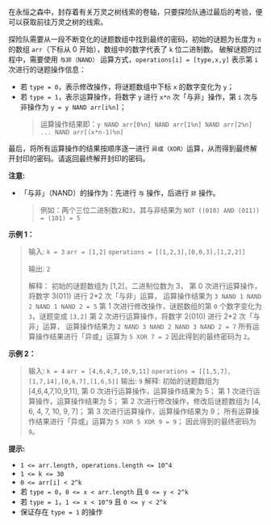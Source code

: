在永恒之森中，封存着有关万灵之树线索的卷轴，只要探险队通过最后的考验，便可以获取前往万灵之树的线索。

探险队需要从一段不断变化的谜题数组中找到最终的密码，初始的谜题为长度为 `n` 的数组 `arr`（下标从 0 开始），数组中的数字代表了 `k` 位二进制数。
破解谜题的过程中，需要使用 `与非（NAND）` 运算方式，`operations[i] = [type,x,y]` 表示第 `i` 次进行的谜题操作信息：
- 若 `type = 0`，表示修改操作，将谜题数组中下标 `x` 的数字变化为 `y`；
- 若 `type = 1`，表示运算操作，将数字 `y` 进行 `x*n` 次「与非」操作，第 `i` 次与非操作为 `y = y NAND arr[i%n]`；
    > 运算操作结果即：`y NAND arr[0%n] NAND arr[1%n] NAND arr[2%n] ... NAND arr[(x*n-1)%n]`

最后，将所有运算操作的结果按顺序逐一进行 `异或（XOR）`运算，从而得到最终解开封印的密码。请返回最终解开封印的密码。

**注意:**
- 「与非」（NAND）的操作为：先进行 `与` 操作，后进行 `非` 操作。
    > 例如：两个三位二进制数`2`和`3`，其与非结果为 `NOT ((010) AND (011)) = (101) = 5`

**示例 1：**
> 输入: 
> `k = 3`
> `arr = [1,2]`
> `operations = [[1,2,3],[0,0,3],[1,2,2]]`
>
> 输出: `2`
>
> 解释：
> 初始的谜题数组为 [1,2]，二进制位数为 3，
> 第 0 次进行运算操作，将数字 3(011) 进行 2\*2 次「与非」运算，
> 运算操作结果为 `3 NAND 1 NAND 2 NAND 1 NAND 2 = 5`
> 第 1 次进行修改操作，谜题数组的第 `0` 个数字变化为 `3`，谜题变成 `[3,2]`
> 第 2 次进行运算操作，将数字 2(010) 进行 2\*2 次「与非」运算，
> 运算操作结果为 `2 NAND 3 NAND 2 NAND 3 NAND 2 = 7`
> 所有运算操作结果进行「异或」运算为 `5 XOR 7 = 2`
> 因此得到的最终密码为 `2`。

**示例 2：**
> 输入:
> `k = 4`
> `arr = [4,6,4,7,10,9,11]`
> `operations = [[1,5,7],[1,7,14],[0,6,7],[1,6,5]]`
> 输出: `9`
> 解释: 
> 初始的谜题数组为 [4,6,4,7,10,9,11],
> 第 0 次进行运算操作，运算操作结果为 5；
> 第 1 次进行运算操作，运算操作结果为 5；
> 第 2 次进行修改操作，修改后谜题数组为 [4, 6, 4, 7, 10, 9, 7]；
> 第 3 次进行运算操作，运算操作结果为 9；
> 所有运算操作结果进行「异或」运算为 `5 XOR 5 XOR 9 = 9`；
> 因此得到的最终密码为 `9`。

**提示:**
- `1 <= arr.length, operations.length <= 10^4`
- `1 <= k <= 30`
- `0 <= arr[i] < 2^k`
- 若 `type = 0`，`0 <= x < arr.length` 且 `0 <= y < 2^k`
- 若 `type = 1`，`1 <= x < 10^9` 且 `0 <= y < 2^k`
- 保证存在 `type = 1` 的操作
